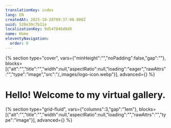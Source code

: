 ```yaml
---
translationKey: index
lang: EN
createdAt: 2025-10-28T09:37:00.000Z
uuid: 528e39c7b11e
localizationKey: 9d547846d8d9
name: Home
eleventyNavigation:
  order: 0
---
```

{% section type="cover", vars={"minHeight":"","noPadding":false,"gap":""}, blocks=[{"alt":"","title":"","width":null,"aspectRatio":null,"loading":"eager","rawAttrs":"","type":"image","src":"/_images/logo-icon.webp"}], advanced={} %}

# Hello! Welcome to my virtual gallery.

{% section type="grid-fluid", vars={"columns":3,"gap":"1em"}, blocks=[{"alt":"","title":"","width":null,"aspectRatio":null,"loading":"","rawAttrs":"","type":"image"}], advanced={} %}
